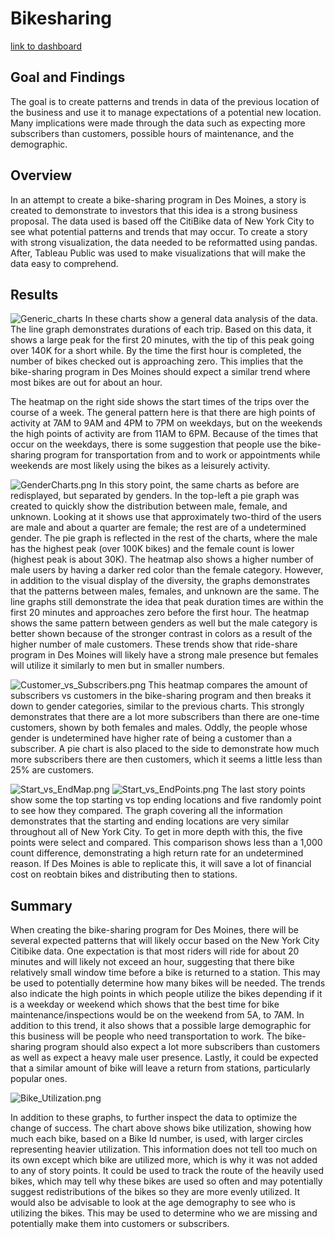 # Bikesharing

[link to dashboard](https://public.tableau.com/app/profile/andres.martin.rosas/viz/Bike_Challenge_16645726211920/NYCBikeStory "link to dashboard")

## Goal and Findings
The goal is to create patterns and trends in data of the previous location of the business and use it to manage expectations of a potential new location. Many implications were made through the data such as expecting more subscribers than customers, possible hours of maintenance, and the demographic.

## Overview
In an attempt to create a bike-sharing program in Des Moines, a story is created to demonstrate to investors that this idea is a strong business proposal. The data used is based off the CitiBike data of New York City to see what potential patterns and trends that may occur. To create a story with strong visualization, the data needed to be reformatted using pandas. After, Tableau Public was used to make visualizations that will make the data easy to comprehend.

## Results
![Generic_charts](/Images/Generic_charts.png)
In these charts show a general data analysis of the data. The line graph demonstrates durations of each trip. Based on this data, it shows a large peak for the first 20 minutes, with the tip of this peak going over 140K for a short while. By the time the first hour is completed, the number of bikes checked out is approaching zero. This implies that the bike-sharing program in Des Moines should expect a similar trend where most bikes are out for about an hour.

The heatmap on the right side shows the start times of the trips over the course of a week. The general pattern here is that there are high points of activity at 7AM to 9AM and 4PM to 7PM on weekdays, but on the weekends the high points of activity are from 11AM to 6PM. Because of the times that occur on the weekdays, there is some suggestion that people use the bike-sharing program for transportation from and to work or appointments while weekends are most likely using the bikes as a leisurely activity.

![GenderCharts.png](/Images/GenderCharts.png)
In this story point, the same charts as before are redisplayed, but separated by genders. In the top-left a pie graph was created to quickly show the distribution between male, female, and unknown. Looking at it shows use that approximately two-third of the users are male and about a quarter are female; the rest are of a undetermined gender. The pie graph is reflected in the rest of the charts, where the male has the highest peak (over 100K bikes) and the female count is lower (highest peak is about 30K). The heatmap also shows a higher number of male users by having a darker red color than the female category. However, in addition to the visual display of the diversity, the graphs demonstrates that the patterns between males, females, and unknown are the same. The line graphs still demonstrate the idea that peak duration times are within the first 20 minutes and approaches zero before the first hour. The heatmap shows the same pattern between genders as well but the male category is better shown because of the stronger contrast in colors as a result of the higher number of male customers. These trends show that ride-share program in Des Moines will likely have a strong male presence but females will utilize it similarly to men but in smaller numbers.

![Customer_vs_Subscribers.png](/Images/Customer_vs_Subscribers.png)
This heatmap compares the amount of subscribers vs customers in the bike-sharing program and then breaks it down to gender categories, similar to the previous charts. This strongly demonstrates that there are a lot more subscribers than there are one-time customers, shown by both females and males. Oddly, the people whose gender is undetermined have higher rate of being a customer than a subscriber. A pie chart is also placed to the side to demonstrate how much more subscribers there are then customers, which it seems a little less than 25% are customers.

![Start_vs_EndMap.png](/Images/Start_vs_EndMap.png)
![Start_vs_EndPoints.png](/Images/Start_vs_EndPoints.png)
The last story points show some the top starting vs top ending locations and five randomly point to see how they compared. The graph covering all the information demonstrates that the starting and ending locations are very similar throughout all of New York City. To get in more depth with this, the five points were select and compared. This comparison shows less than a 1,000 count difference, demonstrating a high return rate for an undetermined reason. If Des Moines is able to replicate this, it will save a lot of financial cost on reobtain bikes and distributing then to stations.


## Summary

When creating the bike-sharing program for Des Moines, there will be several expected patterns that will likely occur based on the New York City Citibike data. One expectation is that most riders will ride for about 20 minutes and will likely not exceed an hour, suggesting that there bike relatively small window time before a bike is returned to a station. This may be used to potentially determine how many bikes will be needed. The trends also indicate the high points in which people utilize the bikes depending if it is a weekday or weekend which shows that the best time for bike maintenance/inspections would be on the weekend from 5A, to 7AM. In addition to this trend, it also shows that a possible large demographic for this business will be people who need transportation to work. The bike-sharing program should also expect a lot more subscribers than customers as well as expect a heavy male user presence. Lastly, it could be expected that a similar amount of bike will leave a return from stations, particularly popular ones.    

![Bike_Utilization.png](/Images/Bike_Utilization.png)

In addition to these graphs, to further inspect the data to optimize the change of success. The chart above shows bike utilization, showing how much each bike, based on a Bike Id number, is used, with larger circles representing heavier utilization. This information does not tell too much on its own except which bike are utilized more, which is why it was not added to any of story points. It could be used to track the route of the heavily used bikes, which may tell why these bikes are used so often and may potentially suggest redistributions of the bikes so they are more evenly utilized. It would also be advisable to look at the age demography to see who is utilizing the bikes. This may be used to determine who we are missing and potentially make them into customers or subscribers.
  

